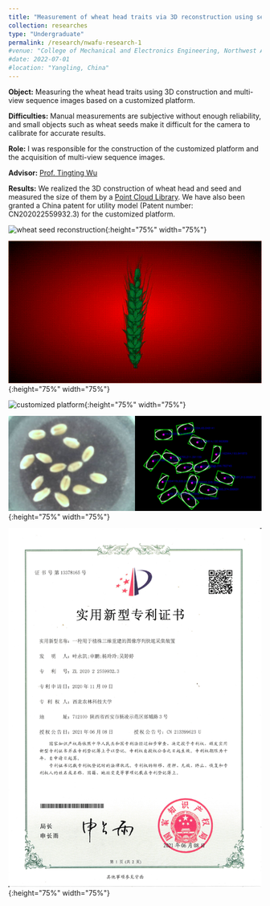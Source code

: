 ```yaml
---
title: "Measurement of wheat head traits via 3D reconstruction using sequence images (September 2019 - August 2020)"
collection: researches
type: "Undergraduate"
permalink: /research/nwafu-research-1
#venue: "College of Mechanical and Electronics Engineering, Northwest A & F University"
#date: 2022-07-01
#location: "Yangling, China"
---
```


**Object:** Measuring the wheat head traits using 3D construction and multi-view sequence images based on a customized platform.

**Difficulties:** Manual measurements are subjective without enough reliability, and small objects such as wheat seeds make it difficult for the camera to calibrate for accurate results.

**Role:** I was responsible for the construction of the customized platform and the acquisition of multi-view sequence images.

**Advisor:** [Prof. Tingting Wu](https://cmee.nwsuaf.edu.cn/szdw/gjzcry/318499.htm)

**Results:** We realized the 3D construction of wheat head and seed and measured the size of them by a [Point Cloud Library](https://pointclouds.org). We have also been granted a China patent for utility model (Patent number: CN202022559932.3) for the customized platform.

![wheat seed reconstruction](../images/WheatSeed.gif "wheat seed"){:height="75%" width="75%"} 

![wheat head reconstruction](../images/WheatHead.gif  "wheat head"){:height="75%" width="75%"}

![customized platform](../images/CustomizedPlatform.gif "customized platform"){:height="75%" width="75%"}

![customized platform](../images/ImageProcessing.png "image processing"){:height="75%" width="75%"}

![Chine patent](../images/ChinaPatent1.png "China patent"){:height="75%" width="75%"}

